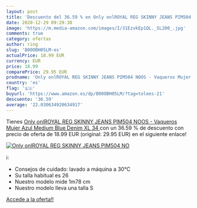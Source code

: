 ```yaml
---
layout: post
title: 'Descuento del 36.59 % en Only onlROYAL REG SKINNY JEANS PIM504 NO'
date: 2020-12-29 09:29:38
image: 'https://m.media-amazon.com/images/I/31EzvkEp1QL._SL200_.jpg'
comments: true
category: ofertas
author: ring
slug: 'B00OBH05LM-es'
actualPrice: 18.99 EUR
currency: EUR
price: 18.99
comparePrice: 29.95 EUR
prodname: 'Only onlROYAL REG SKINNY JEANS PIM504 NOOS - Vaqueros Mujer  Azul  Medium Blue Denim   XL  34 '
country: 'es'
flag: '🇪🇸'
buyurl: 'https://www.amazon.es/dp/B00OBH05LM/?tag=tolees-21'
descuento: '36.59'
average: '22.030634920634917'
---
```


Tienes [Only onlROYAL REG SKINNY JEANS PIM504 NOOS - Vaqueros Mujer  Azul  Medium Blue Denim   XL  34 ](https://www.amazon.es/dp/B00OBH05LM/?tag=tolees-21) con un 36.59 % de descuento con precio de oferta de 18.99 EUR (original: 29.95 EUR) en el siguiente enlace!

[![Only onlROYAL REG SKINNY JEANS PIM504 NO](https://m.media-amazon.com/images/I/31EzvkEp1QL._SL200_.jpg)](https://www.amazon.es/dp/B00OBH05LM/?tag=tolees-21)

ℹ️:

- Consejos de cuidado: lavado a máquina a 30°C
- Su talla habitual es 26
- Nuestro modelo mide 1m78 cm
- Nuestro modelo lleva una talla S

[Accede a la oferta!!](https://www.amazon.es/dp/B00OBH05LM/?tag=tolees-21)
